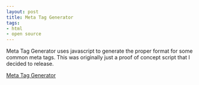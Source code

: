 ```yaml
---
layout: post
title: Meta Tag Generator
tags:
- html
- open source
---
```

Meta Tag Generator uses javascript to generate the proper format for some  			common meta tags.  This was originally just a proof of concept 			script that I decided to release.

[Meta Tag Generator](/uploads/2008/metataggenerator_01a.zip)
